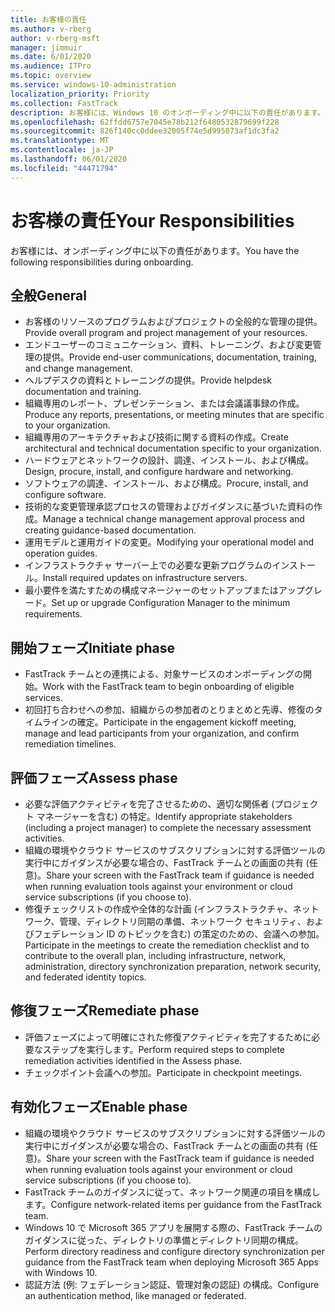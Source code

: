 ```yaml
---
title: お客様の責任
ms.author: v-rberg
author: v-rberg-msft
manager: jimmuir
ms.date: 6/01/2020
ms.audience: ITPro
ms.topic: overview
ms.service: windows-10-administration
localization_priority: Priority
ms.collection: FastTrack
description: お客様には、Windows 10 のオンボーディング中に以下の責任があります。
ms.openlocfilehash: 62ffdd6757e7045e78b212f6480532879699f228
ms.sourcegitcommit: 826f140cc0ddee32005f74e5d995073af1dc3fa2
ms.translationtype: MT
ms.contentlocale: ja-JP
ms.lasthandoff: 06/01/2020
ms.locfileid: "44471794"
---
```

# <a name="your-responsibilities"></a><span data-ttu-id="9d894-103">お客様の責任</span><span class="sxs-lookup"><span data-stu-id="9d894-103">Your Responsibilities</span></span>

<span data-ttu-id="9d894-104">お客様には、オンボーディング中に以下の責任があります。</span><span class="sxs-lookup"><span data-stu-id="9d894-104">You have the following responsibilities during onboarding.</span></span>

## <a name="general"></a><span data-ttu-id="9d894-105">全般</span><span class="sxs-lookup"><span data-stu-id="9d894-105">General</span></span>

- <span data-ttu-id="9d894-106">お客様のリソースのプログラムおよびプロジェクトの全般的な管理の提供。</span><span class="sxs-lookup"><span data-stu-id="9d894-106">Provide overall program and project management of your resources.</span></span>
- <span data-ttu-id="9d894-107">エンドユーザーのコミュニケーション、資料、トレーニング、および変更管理の提供。</span><span class="sxs-lookup"><span data-stu-id="9d894-107">Provide end-user communications, documentation, training, and change management.</span></span>
- <span data-ttu-id="9d894-108">ヘルプデスクの資料とトレーニングの提供。</span><span class="sxs-lookup"><span data-stu-id="9d894-108">Provide helpdesk documentation and training.</span></span>
- <span data-ttu-id="9d894-109">組織専用のレポート、プレゼンテーション、または会議議事録の作成。</span><span class="sxs-lookup"><span data-stu-id="9d894-109">Produce any reports, presentations, or meeting minutes that are specific to your organization.</span></span>
- <span data-ttu-id="9d894-110">組織専用のアーキテクチャおよび技術に関する資料の作成。</span><span class="sxs-lookup"><span data-stu-id="9d894-110">Create architectural and technical documentation specific to your organization.</span></span>
- <span data-ttu-id="9d894-111">ハードウェアとネットワークの設計、調達、インストール、および構成。</span><span class="sxs-lookup"><span data-stu-id="9d894-111">Design, procure, install, and configure hardware and networking.</span></span>
- <span data-ttu-id="9d894-112">ソフトウェアの調達、インストール、および構成。</span><span class="sxs-lookup"><span data-stu-id="9d894-112">Procure, install, and configure software.</span></span>
- <span data-ttu-id="9d894-113">技術的な変更管理承認プロセスの管理およびガイダンスに基づいた資料の作成。</span><span class="sxs-lookup"><span data-stu-id="9d894-113">Manage a technical change management approval process and creating guidance-based documentation.</span></span>
- <span data-ttu-id="9d894-114">運用モデルと運用ガイドの変更。</span><span class="sxs-lookup"><span data-stu-id="9d894-114">Modifying your operational model and operation guides.</span></span>
- <span data-ttu-id="9d894-115">インフラストラクチャ サーバー上での必要な更新プログラムのインストール。</span><span class="sxs-lookup"><span data-stu-id="9d894-115">Install required updates on infrastructure servers.</span></span>
- <span data-ttu-id="9d894-116">最小要件を満たすための構成マネージャーのセットアップまたはアップグレード。</span><span class="sxs-lookup"><span data-stu-id="9d894-116">Set up or upgrade Configuration Manager to the minimum requirements.</span></span>

## <a name="initiate-phase"></a><span data-ttu-id="9d894-117">開始フェーズ</span><span class="sxs-lookup"><span data-stu-id="9d894-117">Initiate phase</span></span>

- <span data-ttu-id="9d894-118">FastTrack チームとの連携による、対象サービスのオンボーディングの開始。</span><span class="sxs-lookup"><span data-stu-id="9d894-118">Work with the FastTrack team to begin onboarding of eligible services.</span></span>
- <span data-ttu-id="9d894-119">初回打ち合わせへの参加、組織からの参加者のとりまとめと先導、修復のタイムラインの確定。</span><span class="sxs-lookup"><span data-stu-id="9d894-119">Participate in the engagement kickoff meeting, manage and lead participants from your organization, and confirm remediation timelines.</span></span>

## <a name="assess-phase"></a><span data-ttu-id="9d894-120">評価フェーズ</span><span class="sxs-lookup"><span data-stu-id="9d894-120">Assess phase</span></span>

- <span data-ttu-id="9d894-121">必要な評価アクティビティを完了させるための、適切な関係者 (プロジェクト マネージャーを含む) の特定。</span><span class="sxs-lookup"><span data-stu-id="9d894-121">Identify appropriate stakeholders (including a project manager) to complete the necessary assessment activities.</span></span>
- <span data-ttu-id="9d894-122">組織の環境やクラウド サービスのサブスクリプションに対する評価ツールの実行中にガイダンスが必要な場合の、FastTrack チームとの画面の共有 (任意)。</span><span class="sxs-lookup"><span data-stu-id="9d894-122">Share your screen with the FastTrack team if guidance is needed when running evaluation tools against your environment or cloud service subscriptions (if you choose to).</span></span>
- <span data-ttu-id="9d894-123">修復チェックリストの作成や全体的な計画 (インフラストラクチャ、ネットワーク、管理、ディレクトリ同期の準備、ネットワーク セキュリティ、およびフェデレーション ID のトピックを含む) の策定のための、会議への参加。</span><span class="sxs-lookup"><span data-stu-id="9d894-123">Participate in the meetings to create the remediation checklist and to contribute to the overall plan, including infrastructure, network, administration, directory synchronization preparation, network security, and federated identity topics.</span></span>

## <a name="remediate-phase"></a><span data-ttu-id="9d894-124">修復フェーズ</span><span class="sxs-lookup"><span data-stu-id="9d894-124">Remediate phase</span></span>

- <span data-ttu-id="9d894-125">評価フェーズによって明確にされた修復アクティビティを完了するために必要なステップを実行します。</span><span class="sxs-lookup"><span data-stu-id="9d894-125">Perform required steps to complete remediation activities identified in the Assess phase.</span></span>
- <span data-ttu-id="9d894-126">チェックポイント会議への参加。</span><span class="sxs-lookup"><span data-stu-id="9d894-126">Participate in checkpoint meetings.</span></span>

## <a name="enable-phase"></a><span data-ttu-id="9d894-127">有効化フェーズ</span><span class="sxs-lookup"><span data-stu-id="9d894-127">Enable phase</span></span>

- <span data-ttu-id="9d894-128">組織の環境やクラウド サービスのサブスクリプションに対する評価ツールの実行中にガイダンスが必要な場合の、FastTrack チームとの画面の共有 (任意)。</span><span class="sxs-lookup"><span data-stu-id="9d894-128">Share your screen with the FastTrack team if guidance is needed when running evaluation tools against your environment or cloud service subscriptions (if you choose to).</span></span>
- <span data-ttu-id="9d894-129">FastTrack チームのガイダンスに従って、ネットワーク関連の項目を構成します。</span><span class="sxs-lookup"><span data-stu-id="9d894-129">Configure network-related items per guidance from the FastTrack team.</span></span>
- <span data-ttu-id="9d894-130">Windows 10 で Microsoft 365 アプリを展開する際の、FastTrack チームのガイダンスに従った、ディレクトリの準備とディレクトリ同期の構成。</span><span class="sxs-lookup"><span data-stu-id="9d894-130">Perform directory readiness and configure directory synchronization per guidance from the FastTrack team when deploying Microsoft 365 Apps with Windows 10.</span></span>
- <span data-ttu-id="9d894-131">認証方法 (例: フェデレーション認証、管理対象の認証) の構成。</span><span class="sxs-lookup"><span data-stu-id="9d894-131">Configure an authentication method, like managed or federated.</span></span>

